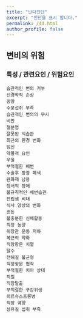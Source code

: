 ```yaml
---
title: "난다진단"
excerpt: "진단을 표시 합니다."
permalink: /44.html
author_profile: false
---
```

## 변비의 위험




### 특성 / 관련요인 / 위험요인

>                
    
    습관적인 변의 거부
    신경학적 손상
    종양
    수분섭취 부족
    습관적인 변의의 무시
    비만
    철분염
    잘못된 식습관
    최근의 환경 변화
    임신
    약물적 요인
    우울
    부적절한 배변
    수술후 방광 폐색
    완화제 남용
    정서적 장애
    불규칙적인 배변습관
    전립샘 비대
    식사 양상의 변화
    혼돈
    불충분한 신체활동
    직장 농양
    위장관 운동 저하
    복근의 약화
    직장항문 치열
    탈수
    전해질 불균형
    직장항문 협착
    부적절한 치아 상태
    치질
    직장탈출
    부적절한 구강위생
    히르슈스프룽병
    직장 궤양
    섬유질 섭취 부족

